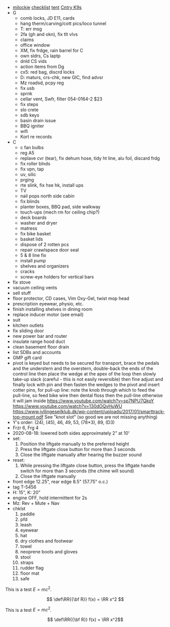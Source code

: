- [milockie](http://www.milockie.com/manual_1.html) [checklist](checklist.html) [tent](https://www.youtube.com/watch?v=CvNA0EYfeBc) [Cntry K9s](https://www.countrycaninesplaypark.com/)
- G
  - comb locks, JD E11, cards
  - hang therm/carving/cott pics/loco tunnel
  - T: err msg
  - 2fa (gh and okn), fix tlt vlvs
  - claims
  - office window
  - XM, fix frdge, rain barrel for C
  - own sldrs, Cs laptp
  - dnld CS vids
  - action items from Dg
  - cx5: red bag, discrd locks
  - D: maturs, crs-chk, new GIC, find advsr
  - Mz roadsd, pcpy reg
  - fix usb
  - sprnk
  - cellar vent, Swfr, filter 054-0164-2 $23
  - fix steps
  - slo crete
  - sdb keys
  - basin drain issue
  - BBQ igniter
  - wifi
  - Kort re records
- C
  - c fan bulbs
  - reg A5
  - replave cvr (tear), fix dehum hose, tidy ht line, alu foil, discard frdg
  - fix roller blnds
  - fix vpn, tap
  - uv, silic
  - prging
  - rte slink, fix hse hk, install ups
  - TV
  - nail pops north side cabin
  - fix blinds
  - planter boxes, BBQ pad, side walkway
  - touch-ups (mech rm for ceiling chip?)
  - deck boards
  - washer and dryer
  - matress
  - fix bike basket
  - basket lids
  - dispose of 2 rotten pcs
  - repair crawlspace door seal
  - 5 & 8 line fix
  - install pump
  - shelves and organizers
  - cracks
  - screw-eye holders for vertical bars
- fix stove
- vacuum ceiling vents
- sell stuff
- floor protector, CD cases, Vim Oxy-Gel, twist mop head
- prescription eyewear, physio, etc.
- finish installing shelves in dining room
- replace inducer motor (see email)
- suit
- kitchen outlets
- fix sliding door
- new power bar and router
- insulate range hood duct
- clean basement floor drain
- list SDBs and accounts
- GMP gift card
- pivot is keyed but needs to be secured for transport, brace the pedals and the understern and the overstern, double-back the ends of the control line then place the wedge at the apex of the loop then slowly take-up slack (careful - this is not easily reversible) then fine adjust and finally lock with pin and then fasten the wedges to the pivot and insert cotter pins, for pull-up line: note the knob through which to feed the pull-line, so feed bike wire then dental floss then the pull-line otherwise it will jam inside https://www.youtube.com/watch?v=sp7NPU7QkoY https://www.youtube.com/watch?v=130dOQvHuWU https://www.jyllingesejlklub.dk/wp-content/uploads/2017/01/smarttrack-top-mount.pdf See "knot slot" (so good we are not missing anything)
- Y's order: (24), (45), 46, 49, 53, (78*3), 89, (D3)
- Frzr 6, Frg 4
- 2020-08-18: lowered both sides approximately 2" at 10'
- set:
  1. Position the liftgate manually to the preferred height
  1. Press the liftgate close button for more than 3 seconds
  1. Close the liftgate manually after hearing the buzzer sound
- reset:
  1. While pressing the liftgate close button, press the liftgate handle switch for more than 3 seconds (the chime will sound)
  1. Close the liftgate manually
- front edge 12.25", rear edge 8.5" (57.75" o.c.)
- tag T-5456
- H: 15", K: 20"
- engine OFF, hold intermittent for 2s
- Mz: Rev + Mute + Nav
- chklst
  1. paddle
  1. pfd
  1. leash
  1. eyewear
  1. hat
  1. dry clothes and footwear
  1. towel
  1. neoprene boots and gloves
  1. stool
  1. straps
  1. rudder flag
  1. floor mat
  1. safe

This is a test $E=mc^2$.

$$
  \def\RR{{\bf R}}
  f(x) = \RR x^2
$$

This is a test $`E=mc^2`$.

```math
  \def\RR{{\bf R}}
  f(x) = \RR x^2
```
